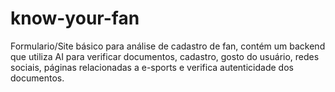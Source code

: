 # know-your-fan
Formulario/Site básico para análise de cadastro de fan, contém um backend que utiliza AI para verificar documentos, cadastro, gosto do usuário, redes sociais, páginas relacionadas a e-sports e verifica autenticidade dos documentos.
